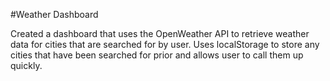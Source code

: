 #Weather Dashboard

Created a dashboard that uses the OpenWeather API to retrieve weather data for cities that are searched for by user. Uses localStorage to store any cities that have been searched for prior and allows user to call them up quickly.

